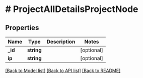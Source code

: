 # # ProjectAllDetailsProjectNode

## Properties

Name | Type | Description | Notes
------------ | ------------- | ------------- | -------------
**_id** | **string** |  | [optional]
**ip** | **string** |  | [optional]

[[Back to Model list]](../../README.md#models) [[Back to API list]](../../README.md#endpoints) [[Back to README]](../../README.md)
